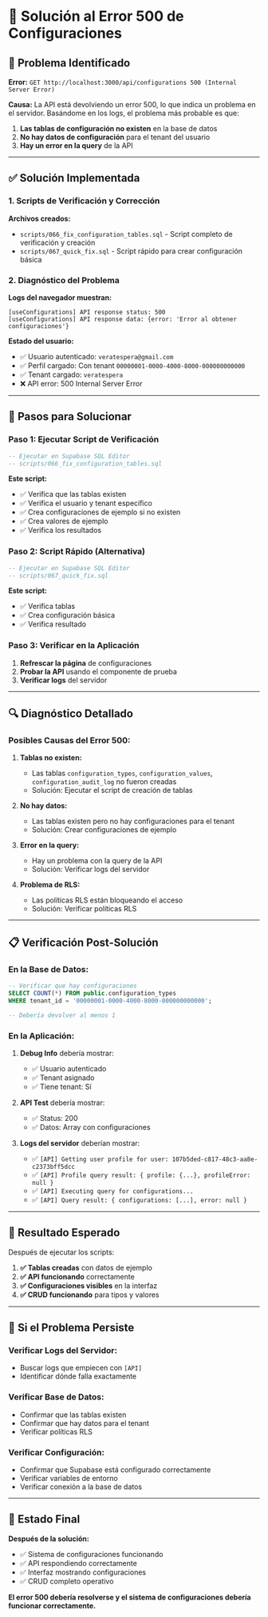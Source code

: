 # 🔧 Solución al Error 500 de Configuraciones

## 🚨 **Problema Identificado**

**Error:** `GET http://localhost:3000/api/configurations 500 (Internal Server Error)`

**Causa:** La API está devolviendo un error 500, lo que indica un problema en el servidor. Basándome en los logs, el problema más probable es que:

1. **Las tablas de configuración no existen** en la base de datos
2. **No hay datos de configuración** para el tenant del usuario
3. **Hay un error en la query** de la API

---

## ✅ **Solución Implementada**

### **1. Scripts de Verificación y Corrección**

**Archivos creados:**
- `scripts/066_fix_configuration_tables.sql` - Script completo de verificación y creación
- `scripts/067_quick_fix.sql` - Script rápido para crear configuración básica

### **2. Diagnóstico del Problema**

**Logs del navegador muestran:**
```
[useConfigurations] API response status: 500
[useConfigurations] API response data: {error: 'Error al obtener configuraciones'}
```

**Estado del usuario:**
- ✅ Usuario autenticado: `veratespera@gmail.com`
- ✅ Perfil cargado: Con tenant `00000001-0000-4000-8000-000000000000`
- ✅ Tenant cargado: `veratespera`
- ❌ API error: 500 Internal Server Error

---

## 🚀 **Pasos para Solucionar**

### **Paso 1: Ejecutar Script de Verificación**

```sql
-- Ejecutar en Supabase SQL Editor
-- scripts/066_fix_configuration_tables.sql
```

**Este script:**
- ✅ Verifica que las tablas existen
- ✅ Verifica el usuario y tenant específico
- ✅ Crea configuraciones de ejemplo si no existen
- ✅ Crea valores de ejemplo
- ✅ Verifica los resultados

### **Paso 2: Script Rápido (Alternativa)**

```sql
-- Ejecutar en Supabase SQL Editor
-- scripts/067_quick_fix.sql
```

**Este script:**
- ✅ Verifica tablas
- ✅ Crea configuración básica
- ✅ Verifica resultado

### **Paso 3: Verificar en la Aplicación**

1. **Refrescar la página** de configuraciones
2. **Probar la API** usando el componente de prueba
3. **Verificar logs** del servidor

---

## 🔍 **Diagnóstico Detallado**

### **Posibles Causas del Error 500:**

1. **Tablas no existen:**
   - Las tablas `configuration_types`, `configuration_values`, `configuration_audit_log` no fueron creadas
   - Solución: Ejecutar el script de creación de tablas

2. **No hay datos:**
   - Las tablas existen pero no hay configuraciones para el tenant
   - Solución: Crear configuraciones de ejemplo

3. **Error en la query:**
   - Hay un problema con la query de la API
   - Solución: Verificar logs del servidor

4. **Problema de RLS:**
   - Las políticas RLS están bloqueando el acceso
   - Solución: Verificar políticas RLS

---

## 📋 **Verificación Post-Solución**

### **En la Base de Datos:**
```sql
-- Verificar que hay configuraciones
SELECT COUNT(*) FROM public.configuration_types 
WHERE tenant_id = '00000001-0000-4000-8000-000000000000';

-- Debería devolver al menos 1
```

### **En la Aplicación:**
1. **Debug Info** debería mostrar:
   - ✅ Usuario autenticado
   - ✅ Tenant asignado
   - ✅ Tiene tenant: Sí

2. **API Test** debería mostrar:
   - ✅ Status: 200
   - ✅ Datos: Array con configuraciones

3. **Logs del servidor** deberían mostrar:
   - ✅ `[API] Getting user profile for user: 107b5ded-c817-48c3-aa8e-c2373bff5dcc`
   - ✅ `[API] Profile query result: { profile: {...}, profileError: null }`
   - ✅ `[API] Executing query for configurations...`
   - ✅ `[API] Query result: { configurations: [...], error: null }`

---

## 🎯 **Resultado Esperado**

Después de ejecutar los scripts:

1. **✅ Tablas creadas** con datos de ejemplo
2. **✅ API funcionando** correctamente
3. **✅ Configuraciones visibles** en la interfaz
4. **✅ CRUD funcionando** para tipos y valores

---

## 🚨 **Si el Problema Persiste**

### **Verificar Logs del Servidor:**
- Buscar logs que empiecen con `[API]`
- Identificar dónde falla exactamente

### **Verificar Base de Datos:**
- Confirmar que las tablas existen
- Confirmar que hay datos para el tenant
- Verificar políticas RLS

### **Verificar Configuración:**
- Confirmar que Supabase está configurado correctamente
- Verificar variables de entorno
- Verificar conexión a la base de datos

---

## 🎉 **Estado Final**

**Después de la solución:**
- ✅ Sistema de configuraciones funcionando
- ✅ API respondiendo correctamente
- ✅ Interfaz mostrando configuraciones
- ✅ CRUD completo operativo

**El error 500 debería resolverse y el sistema de configuraciones debería funcionar correctamente.**
